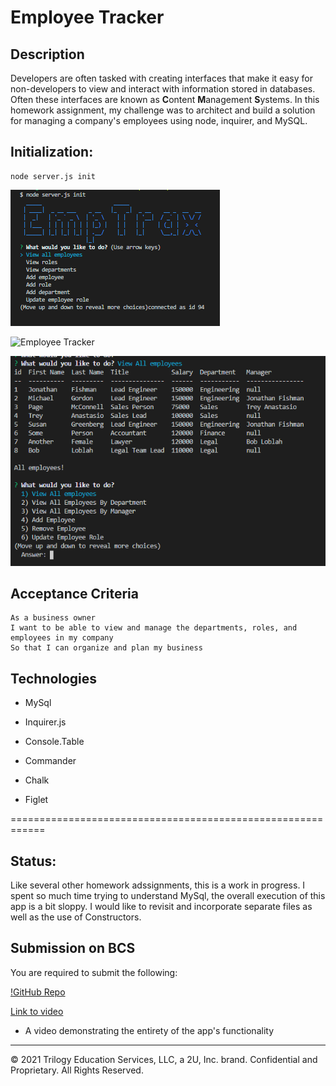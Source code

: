 # Employee Tracker

## Description
Developers are often tasked with creating interfaces that make it easy for non-developers to view and interact with information stored in databases. Often these interfaces are known as **C**ontent **M**anagement **S**ystems. In this homework assignment, my challenge was to architect and build a solution for managing a company's employees using node, inquirer, and MySQL.

## Initialization:

```
node server.js init

```

![EmpTrax Init](Assets/EmpTrax_init.PNG)

![Employee Tracker](Assets/emptrax.gif)

![All Employees Displayed](Assets/all_emp.PNG)


## Acceptance Criteria

```
As a business owner
I want to be able to view and manage the departments, roles, and employees in my company
So that I can organize and plan my business
```

## Technologies

*  MySql 

*  Inquirer.js 

*  Console.Table 

*  Commander 

*  Chalk 

*  Figlet

============================================================

## Status:

Like several other homework adssignments, this is a work in progress. I spent so much time trying to understand MySql, the overall execution of this app is a bit sloppy. I would like to revisit and incorporate separate files as well as the use of Constructors.

## Submission on BCS

You are required to submit the following:

[!GitHub Repo](https://github.com/sdemercurio/employee-tracker.git)

[Link to video](https://youtu.be/mwywjiEyQ7E)

* A video demonstrating the entirety of the app's functionality 

- - -
© 2021 Trilogy Education Services, LLC, a 2U, Inc. brand. Confidential and Proprietary. All Rights Reserved.
